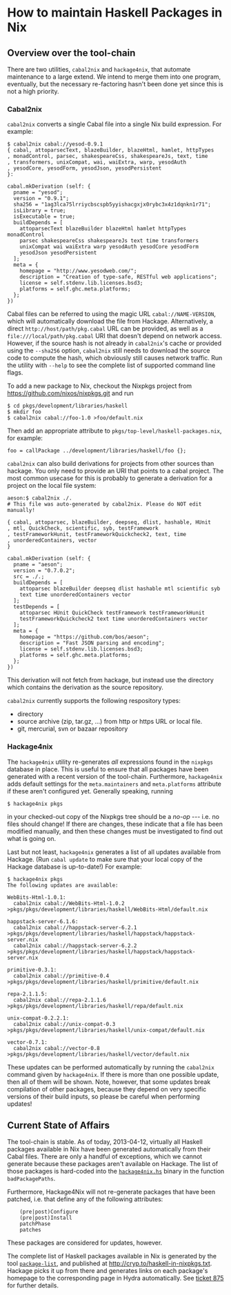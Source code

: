 How to maintain Haskell Packages in Nix
=======================================

## Overview over the tool-chain

There are two utilities, `cabal2nix` and `hackage4nix`, that automate
maintenance to a large extend. We intend to merge them into one program,
eventually, but the necessary re-factoring hasn't been done yet since
this is not a high priority.

### Cabal2nix

`cabal2nix` converts a single Cabal file into a single Nix build
expression. For example:

    $ cabal2nix cabal://yesod-0.9.1
    { cabal, attoparsecText, blazeBuilder, blazeHtml, hamlet, httpTypes
    , monadControl, parsec, shakespeareCss, shakespeareJs, text, time
    , transformers, unixCompat, wai, waiExtra, warp, yesodAuth
    , yesodCore, yesodForm, yesodJson, yesodPersistent
    }:

    cabal.mkDerivation (self: {
      pname = "yesod";
      version = "0.9.1";
      sha256 = "1ag3lca75lrriycbscspb5yyishacgxjx0rybc3x4z1dqnkn1r71";
      isLibrary = true;
      isExecutable = true;
      buildDepends = [
        attoparsecText blazeBuilder blazeHtml hamlet httpTypes monadControl
        parsec shakespeareCss shakespeareJs text time transformers
        unixCompat wai waiExtra warp yesodAuth yesodCore yesodForm
        yesodJson yesodPersistent
      ];
      meta = {
        homepage = "http://www.yesodweb.com/";
        description = "Creation of type-safe, RESTful web applications";
        license = self.stdenv.lib.licenses.bsd3;
        platforms = self.ghc.meta.platforms;
      };
    })

Cabal files can be referred to using the magic URL
`cabal://NAME-VERSION`, which will automatically download the file from
Hackage. Alternatively, a direct `http://host/path/pkg.cabal` URL can be
provided, as well as a `file:///local/path/pkg.cabal` URI that doesn't
depend on network access. However, if the source hash is not already in `cabal2nix`'s cache or
provided using the `--sha256` option, `cabal2nix` still needs to download the source code to
compute the hash, which obviously still causes network traffic.
Run the utility with `--help` to see the complete list of supported command line flags.

To add a new package to Nix, checkout the Nixpkgs project from
https://github.com/nixos/nixpkgs.git and run

    $ cd pkgs/development/libraries/haskell
    $ mkdir foo
    $ cabal2nix cabal://foo-1.0 >foo/default.nix

Then add an appropriate attribute to
`pkgs/top-level/haskell-packages.nix`, for example:

    foo = callPackage ../development/libraries/haskell/foo {};

`cabal2nix` can also build derivations for projects from other
sources than hackage. You only need to provide an URI that points
to a cabal project. The most common usecase for this is probably to
generate a derivation for a project on the local file system:

    aeson:$ cabal2nix ./.
    # This file was auto-generated by cabal2nix. Please do NOT edit manually!

    { cabal, attoparsec, blazeBuilder, deepseq, dlist, hashable, HUnit
    , mtl, QuickCheck, scientific, syb, testFramework
    , testFrameworkHunit, testFrameworkQuickcheck2, text, time
    , unorderedContainers, vector
    }

    cabal.mkDerivation (self: {
      pname = "aeson";
      version = "0.7.0.2";
      src = ./.;
      buildDepends = [
        attoparsec blazeBuilder deepseq dlist hashable mtl scientific syb
        text time unorderedContainers vector
      ];
      testDepends = [
        attoparsec HUnit QuickCheck testFramework testFrameworkHunit
        testFrameworkQuickcheck2 text time unorderedContainers vector
      ];
      meta = {
        homepage = "https://github.com/bos/aeson";
        description = "Fast JSON parsing and encoding";
        license = self.stdenv.lib.licenses.bsd3;
        platforms = self.ghc.meta.platforms;
      };
    })

This derivation will not fetch from hackage, but instead use the directory which
contains the derivation as the source repository.

`cabal2nix` currently supports the following respository types:

* directory
* source archive (zip, tar.gz, ...) from http or https URL or local file.
* git, mercurial, svn or bazaar repository

### Hackage4nix

The `hackage4nix` utility re-generates *all* expressions found in the
`nixpkgs` database in place. This is useful to ensure that all packages
have been generated with a recent version of the tool-chain.
Furthermore, `hackage4nix` adds default settings for the
`meta.maintainers` and `meta.platforms` attribute if these aren't
configured yet. Generally speaking, running

    $ hackage4nix pkgs

in your checked-out copy of the Nixpkgs tree should be a *no-op* ---
i.e. no files should change! If there are changes, these indicate that a
file has been modified manually, and then these changes must be
investigated to find out what is going on.

Last but not least, `hackage4nix` generates a list of all updates
available from Hackage. (Run `cabal update` to make sure that your local
copy of the Hackage database is up-to-date!) For example:

    $ hackage4nix pkgs
    The following updates are available:

    WebBits-Html-1.0.1:
      cabal2nix cabal://WebBits-Html-1.0.2 >pkgs/pkgs/development/libraries/haskell/WebBits-Html/default.nix

    happstack-server-6.1.6:
      cabal2nix cabal://happstack-server-6.2.1 >pkgs/pkgs/development/libraries/haskell/happstack/happstack-server.nix
      cabal2nix cabal://happstack-server-6.2.2 >pkgs/pkgs/development/libraries/haskell/happstack/happstack-server.nix

    primitive-0.3.1:
      cabal2nix cabal://primitive-0.4 >pkgs/pkgs/development/libraries/haskell/primitive/default.nix

    repa-2.1.1.5:
      cabal2nix cabal://repa-2.1.1.6 >pkgs/pkgs/development/libraries/haskell/repa/default.nix

    unix-compat-0.2.2.1:
      cabal2nix cabal://unix-compat-0.3 >pkgs/pkgs/development/libraries/haskell/unix-compat/default.nix

    vector-0.7.1:
      cabal2nix cabal://vector-0.8 >pkgs/pkgs/development/libraries/haskell/vector/default.nix

These updates can be performed automatically by running the `cabal2nix`
command given by `hackage4nix`. If there is more than one possible
update, then all of them will be shown. Note, however, that some updates
break compilation of other packages, because they depend on very
specific versions of their build inputs, so please be careful when
performing updates!

## Current State of Affairs

The tool-chain is stable. As of today, 2013-04-12, virtually all Haskell
packages available in Nix have been generated automatically from their
Cabal files. There are only a handful of exceptions, which we cannot
generate because these packages aren't available on Hackage. The list of
those packages is hard-coded into the
[`hackage4nix.hs`](https://github.com/NixOS/cabal2nix/blob/master/src/hackage4nix.hs)
binary in the function `badPackagePaths`.

Furthermore, Hackage4Nix will not re-generate packages that have been
patched, i.e. that define any of the following attributes:

        (pre|post)Configure
        (pre|post)Install
        patchPhase
        patches

These packages are considered for updates, however.

The complete list of Haskell packages available in Nix is generated by
the tool [`package-list`](http://github.com/peti/package-list),
and published at <http://cryp.to/haskell-in-nixpkgs.txt>. Hackage picks
it up from there and generates links on each package's homepage to the
corresponding page in Hydra automatically. See [ticket
875](http://www.haskell.org/pipermail/cabal-devel/2011-August/007714.html) for further
details.
